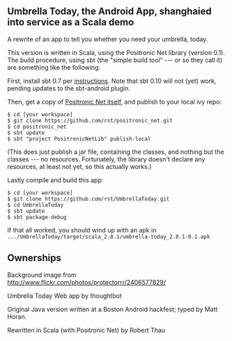 Umbrella Today, the Android App, shanghaied into service as a Scala demo
------------------------------------------------------------------------

A rewrite of an app to tell you whether you need your umbrella, today.

This version is written in Scala, using the Positronic Net library
(version 0.1).  The build procedure, using sbt (the "simple build
tool" --- or so they call it) are something like the following:

First, install sbt 0.7 per [instructions](http://code.google.com/p/simple-build-tool/wiki/Setup).  Note that sbt 0.10 will not (yet) work, pending updates to the sbt-android plugin.

Then, get a copy of [Positronic Net itself](https://github.com/rst/positronic_net), and publish to your local ivy repo:

    $ cd [your workspace]
    $ git clone https://github.com/rst/positronic_net.git
    $ cd positronic_net
    $ sbt update
    $ sbt "project PositronicNetLib" publish-local

(This does just publish a jar file, containing the classes, and nothing but
the classes --- no resources.  Fortunately, the library doesn't declare any
resources, at least not yet, so this actually works.)

Lastly compile and build this app:

    $ cd [your workspace]
    $ git clone https://github.com/rst/UmbrellaToday.git
    $ cd UmbrellaToday
    $ sbt update
    $ sbt package-debug

If that all worked, you should wind up with an apk in `.../UmbrellaToday/target/scala_2.8.1/umbrella-today_2.8.1-0.1.apk`

Ownerships
----------

Background image from http://www.flickr.com/photos/protectorrr/2406577829/

Umbrella Today Web app by thoughtbot

Original Java version written at a Boston Android hackfest; typed by Matt Horan.

Rewritten in Scala (with Positronic Net) by Robert Thau
